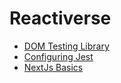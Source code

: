 <!-- @format -->

# Reactiverse

-  [DOM Testing Library](dom-testing-library/)
-  [Configuring Jest](jest-config/)
-  [NextJs Basics](nextjs/)
